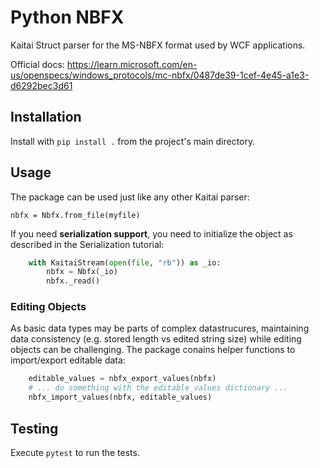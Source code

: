Python NBFX
===========

Kaitai Struct parser for the MS-NBFX format used by WCF applications.

Official docs: https://learn.microsoft.com/en-us/openspecs/windows_protocols/mc-nbfx/0487de39-1cef-4e45-a1e3-d6292bec3d61

Installation
------------

Install with `pip install .` from the project's main directory.

Usage
-----

The package can be used just like any other Kaitai parser:

```
nbfx = Nbfx.from_file(myfile)
```

If you need **serialization support**, you need to initialize the object as described in the Serialization tutorial:

```py
    with KaitaiStream(open(file, "rb")) as _io:
        nbfx = Nbfx(_io)
        nbfx._read()
```

### Editing Objects

As basic data types may be parts of complex datastrucures, maintaining data consistency (e.g. stored length vs edited string size) while editing objects can be challenging. The package conains helper functions to import/export editable data:

```py
    editable_values = nbfx_export_values(nbfx)
    # ... do something with the editable_values dictionary ...
    nbfx_import_values(nbfx, editable_values)
```

Testing
-------

Execute `pytest` to run the tests.
